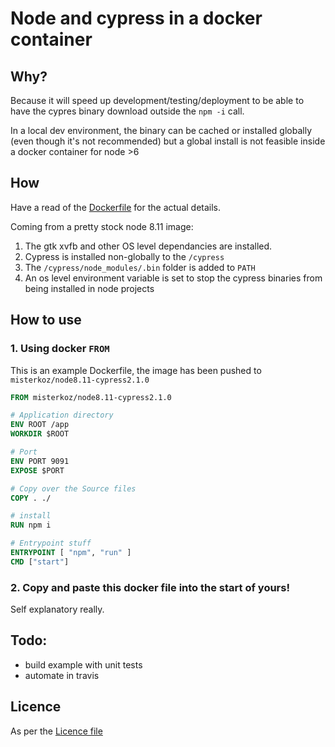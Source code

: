 # Node and cypress in a docker container

## Why?

Because it will speed up development/testing/deployment to be able to have the
cypres binary download outside the `npm -i` call.

In a local dev environment, the binary can be cached or installed globally 
(even though it's not recommended) but a global install is not feasible inside
a docker container for node >6

## How

Have a read of the [Dockerfile](Dockerfile) for the actual details.

Coming from a pretty stock node 8.11 image:

1. The gtk xvfb and other OS level dependancies are installed.
2. Cypress is installed non-globally to the `/cypress`
3. The `/cypress/node_modules/.bin` folder is added to `PATH`
4. An os level environment variable is set to stop the cypress binaries from being installed in node projects

## How to use
### 1. Using docker `FROM`

This is an example Dockerfile, the image has been pushed to `misterkoz/node8.11-cypress2.1.0`

```Dockerfile
FROM misterkoz/node8.11-cypress2.1.0

# Application directory
ENV ROOT /app
WORKDIR $ROOT

# Port
ENV PORT 9091
EXPOSE $PORT

# Copy over the Source files
COPY . ./

# install
RUN npm i

# Entrypoint stuff
ENTRYPOINT [ "npm", "run" ]
CMD ["start"]

```

### 2. Copy and paste this docker file into the start of yours!

Self explanatory really.

## Todo:
* build example with unit tests
* automate in travis

## Licence

As per the [Licence file](licence.md)